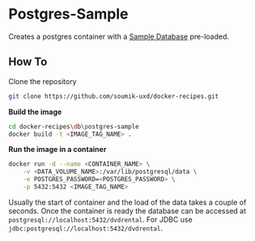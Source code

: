 # Postgres-Sample

Creates a postgres container with a [Sample Database](https://www.postgresqltutorial.com/postgresql-sample-database/) pre-loaded. 
## How To

Clone the repository
```bash
git clone https://github.com/soumik-uxd/docker-recipes.git
```

**Build the image**
```bash
cd docker-recipes\db\postgres-sample
docker build -t <IMAGE_TAG_NAME> .
```

**Run the image in a container**
```bash
docker run -d --name <CONTAINER_NAME> \
    -v <DATA_VOLUME_NAME>:/var/lib/postgresql/data \
    -e POSTGRES_PASSWORD=<POSTGRES_PASSWORD> \
    -p 5432:5432 <IMAGE_TAG_NAME>
```

Usually the start of container and the load of the data takes a couple of seconds. Once the container is ready the database can be accessed at `postgresql://localhost:5432/dvdrental`. For JDBC use `jdbc:postgresql://localhost:5432/dvdrental`.
